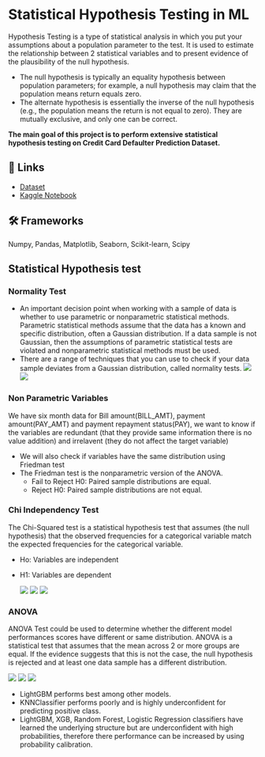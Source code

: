 

# Statistical Hypothesis Testing in ML

Hypothesis Testing is a type of statistical analysis in which you put your assumptions about a population parameter to the test. It is used to estimate the relationship between 2 statistical variables and to present evidence of the plausibility of the null hypothesis.

- The null hypothesis is typically an equality hypothesis between population parameters; for example, a null hypothesis may claim that the population means return equals zero. 
- The alternate hypothesis is essentially the inverse of the null hypothesis (e.g., the population means the return is not equal to zero). 
They are mutually exclusive, and only one can be correct.

**The main goal of this project is to perform extensive statistical hypothesis testing on Credit Card Defaulter Prediction Dataset.**

## 🔗 Links

- [Dataset](https://www.kaggle.com/datasets/uciml/default-of-credit-card-clients-dataset)
- [Kaggle Notebook](https://www.kaggle.com/code/sudhanshu2198/statistical-hypothesis-testing-in-ml)

## 🛠 Frameworks
Numpy, Pandas, Matplotlib, Seaborn, Scikit-learn, Scipy

## Statistical Hypothesis test

### Normality Test
- An important decision point when working with a sample of data is whether to use parametric or nonparametric statistical methods. Parametric statistical methods assume that the data has a known and specific distribution, often a Gaussian distribution. If a data sample is not Gaussian, then the assumptions of parametric statistical tests are violated and nonparametric statistical methods must be used.
- There are a range of techniques that you can use to check if your data sample deviates from a Gaussian distribution, called normality tests.
![](https://github.com/sudhanshu2198/Statistical-Hypothesis-Testing/blob/main/images/1.PNG)
![](https://github.com/sudhanshu2198/Statistical-Hypothesis-Testing/blob/main/images/2.PNG)
### Non Parametric Variables
We have six month data for Bill amount(BILL_AMT), payment amount(PAY_AMT) and payment repayment status(PAY), we want to know if the variables are redundant (that they provide same information there is no value addition) and irrelavent (they do not affect the target variable)

- We will also check if variables have the same distribution using Friedman test
- The Friedman test is the nonparametric version of the ANOVA.
  - Fail to Reject H0: Paired sample distributions are equal.
  - Reject H0: Paired sample distributions are not equal.

### Chi Independency Test
The Chi-Squared test is a statistical hypothesis test that assumes (the null hypothesis) that the observed frequencies for a categorical variable match the expected frequencies for the categorical variable.

- Ho: Variables are independent
- H1: Variables are dependent

  ![](https://github.com/sudhanshu2198/Statistical-Hypothesis-Testing/blob/main/images/5.PNG)
  ![](https://github.com/sudhanshu2198/Statistical-Hypothesis-Testing/blob/main/images/6.PNG)
  ![](https://github.com/sudhanshu2198/Statistical-Hypothesis-Testing/blob/main/images/7.PNG)

### ANOVA
ANOVA Test could be used to determine whether the different model performances scores have different or same distribution. ANOVA is a statistical test that assumes that the mean across 2 or more groups are equal. If the evidence suggests that this is not the case, the null hypothesis is rejected and at least one data sample has a different distribution.

![](https://github.com/sudhanshu2198/Statistical-Hypothesis-Testing/blob/main/images/8.PNG)
![](https://github.com/sudhanshu2198/Statistical-Hypothesis-Testing/blob/main/images/9.PNG)
![](https://github.com/sudhanshu2198/Statistical-Hypothesis-Testing/blob/main/images/10.PNG)

- LightGBM performs best among other models.
- KNNClassifier performs poorly and is highly underconfident for predicting positive class.
- LightGBM, XGB, Random Forest, Logistic Regression classifiers have learned the underlying structure but are underconfident with high probabilities, therefore there performance can be increased by using probability calibration.









